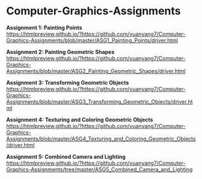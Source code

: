 # Computer-Graphics-Assignments

**Assignment 1: Painting Points**  
https://htmlpreview.github.io/?https://github.com/yuanyang7/Computer-Graphics-Assignments/blob/master/ASG1_Painting_Points/driver.html 

**Assignment 2: Painting Geometric Shapes**  
https://htmlpreview.github.io/?https://github.com/yuanyang7/Computer-Graphics-Assignments/blob/master/ASG2_Painting_Geometric_Shapes/driver.html 

**Assignment 3: Transforming Geometric Objects**  
https://htmlpreview.github.io/?https://github.com/yuanyang7/Computer-Graphics-Assignments/blob/master/ASG3_Transforming_Geometric_Objects/driver.html

**Assignment 4: Texturing and Coloring Geometric Objects**  
https://htmlpreview.github.io/?https://github.com/yuanyang7/Computer-Graphics-Assignments/blob/master/ASG4_Texturing_and_Coloring_Geometric_Objects/driver.html

**Assignment 5: Combined Camera and Lighting**  
https://htmlpreview.github.io/?https://github.com/yuanyang7/Computer-Graphics-Assignments/tree/master/ASG5_Combined_Camera_and_Lighting

